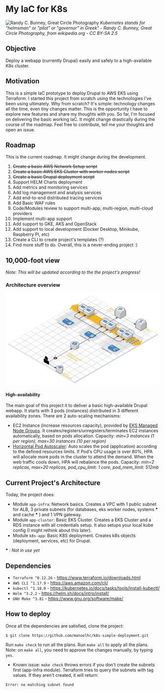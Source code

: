 # My IaC for K8s

![Randy C. Bunney, Great Circle Photography](https://upload.wikimedia.org/wikipedia/commons/e/e5/Scross_helmsman.jpg "Kubernetes stands for 'helmsman' or 'pilot' or 'governor' in Greek")
_Kubernetes stands for "helmsman" or "pilot" or "governor" in Greek" - Randy C. Bunney, Great Circle Photography, from wikipedia.org - CC BY-SA 2.5_

## Objective 

Deploy a webapp (currently Drupal) easily and safely to a high-available K8s cluster.

## Motivation

This is a simple IaC prototype to deploy Drupal to AWS EKS using Terraform. I started this project from scratch using the technologies I've been using ultimately. Why from scratch? It's simple: technology changes all the time, even tiny changes matter. This is the opportunity I have to explore new features and share my thoughts with you. So far, I'm focused on delivering the basic working IaC. It might change drastically during the course of the roadmap. Feel free to contribute, tell me your thoughts and open an issue.

## Roadmap

This is the current roadmap. It might change during the development.

 1. ~~Create a basic AWS Network Setup script~~
 1. ~~Create a basic AWS EKS Cluster with worker nodes script~~
 1. ~~Create a basic Drupal deployment script~~
 1. Support HELM Charts deployment
 1. Add metrics and monitoring services
 1. Add log management and analysis services
 1. Add end-to-end distributed tracing services  
 1. Add Basic WAF rules
 1. Code/Modules review to support multi-app, multi-region, multi-cloud providers
 1. Implement multi-app support
 1. Add support to GKE, AKS and OpenStack
 1. Add support to local development (Docker Desktop, Minikube, Raspberry PI, etc)
 1. Create a CLI to create project's templates (?)
 1. Find more stuff to do. Overall, this is a never-ending project :)

## 10,000-foot view 

_Note: This will be updated according to the the project's progress!_

### Architecture overview
![Project's Diagram](pilot.png "Kubernetes stands for 'helmsman' or 'pilot' or 'governor' in Greek")

#### High-availability
The main goal of this project it to deliver a basic high-available Drupal webapp. It starts with 3 pods (instances) distributed in 3 different availability zones. There are 2 auto-scaling mechanisms:
 * EC2 Instance (increase resources capacity), provided by [EKS Managed Node Groups](https://docs.aws.amazon.com/eks/latest/userguide/managed-node-groups.html). It creates/registers/unregisters/terminates EC2 instances automatically, based on pods allocation. Capacity: _min=3 instances (1 per region), max=30 instances (10 per region)_
 * [Horizontal Pod Autoscaler](https://kubernetes.io/docs/tasks/run-application/horizontal-pod-autoscale/): Auto scales the pod (application) according to the defined resources limits. If Pod's CPU usage is over 80%, HPA will allocate more pods in the cluster to attend the demand. When the web traffic cools down, HPA will rebalance the pods. Capacity: _min=2 replicas, max=20 replicas, pod_cpu_limit: 1 core, pod_mem_limit: 512mb_


## Current Project's Architecture


Today, the project does:
 * Module `app-infra`: Network basics. Creates a VPC with 1 public subnet for ALB, 3 private subnets (for databases, eks worker nodes, systems __*__ and cache __*__ ) and 1 VPN gateway.
 * Module `app-cluster`: Basic EKS Cluster. Creates a EKS Cluster and a RDS instance with all credentials setup. It also setups your local kube config (I might rethink about this later).
 * Module `k8s-app`: Basic K8S deployment. Creates k8s objects (deployment, services, etc) for Drupal.

__*__ _: Not in use yet_

## Dependencies

 * `Terraform ^0.12.26` - https://www.terraform.io/downloads.html
 * `AWS CLI ^1.17.9` - https://aws.amazon.com/cli/
 * `kubectl ^1.18.0` - https://kubernetes.io/docs/tasks/tools/install-kubectl/
 * `Helm ^3.2.2` - https://helm.sh/docs/intro/install/
 * `GNU Make ^3.81` - https://www.gnu.org/software/make/

## How to deploy

Once all the dependencies are satisfied, clone the project:
```
$ git clone https://github.com/manoelhc/k8s-simple-deployment.git
```

Run `make check` to run all the plans. Run `make all` to apply all the plans. Note: on `make all`, you need to approve the changes manually, by typing `yes`.

* Known issue:
 `make check` throws errors if you don't create the subnets first (app-infra module). Terraform tries to query the subnets with tag values. If they aren't created, it will return:

```
Error: no matching subnet found
```
